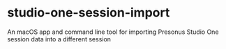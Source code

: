 # studio-one-session-import
An macOS app and command line tool for importing Presonus Studio One session data into a different session
